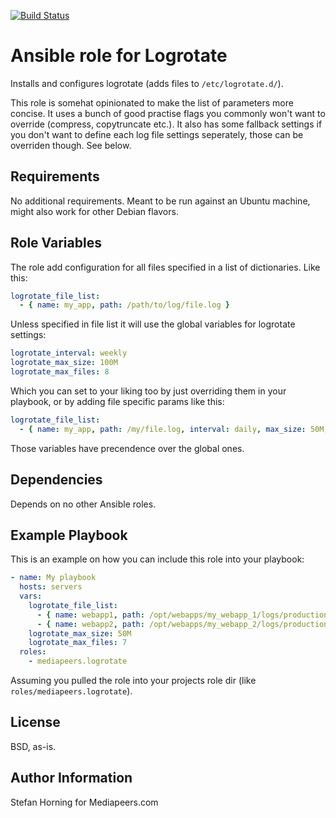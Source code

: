 [![Build Status](https://travis-ci.com/mediapeers/ansible-role-logrotate.svg?branch=master)](https://travis-ci.com/mediapeers/ansible-role-logrotate)

# Ansible role for Logrotate

Installs and configures logrotate (adds files to `/etc/logrotate.d/`).

This role is somehat opinionated to make the list of parameters more concise.
It uses a bunch of good practise flags you commonly won't want to override (compress, copytruncate etc.).
It also has some fallback settings if you don't want to define each log file settings seperately, those can be overriden though.
See below.

## Requirements
No additional requirements. Meant to be run against an Ubuntu machine, might also work for other Debian flavors.

## Role Variables

The role add configuration for all files specified in a list of dictionaries. Like this:

```yaml
logrotate_file_list:
  - { name: my_app, path: /path/to/log/file.log }
```

Unless specified in file list it will use the global variables for logrotate settings:

```yaml
logrotate_interval: weekly
logrotate_max_size: 100M
logrotate_max_files: 8
```

Which you can set to your liking too by just overriding them in your playbook,
or by adding file specific params like this:

```yaml
logrotate_file_list:
  - { name: my_app, path: /my/file.log, interval: daily, max_size: 50M, max_files: 2 }
```
Those variables have precendence over the global ones.

## Dependencies
Depends on no other Ansible roles.

## Example Playbook
This is an example on how you can include this role into your playbook:

```yaml
- name: My playbook
  hosts: servers
  vars:
    logrotate_file_list:
      - { name: webapp1, path: /opt/webapps/my_webapp_1/logs/production.log }
      - { name: webapp2, path: /opt/webapps/my_webapp_2/logs/production.log }
    logrotate_max_size: 50M
    logrotate_max_files: 7
  roles:
    - mediapeers.logrotate
```
Assuming you pulled the role into your projects role dir (like `roles/mediapeers.logrotate`).

## License
BSD, as-is.

## Author Information
Stefan Horning for Mediapeers.com
